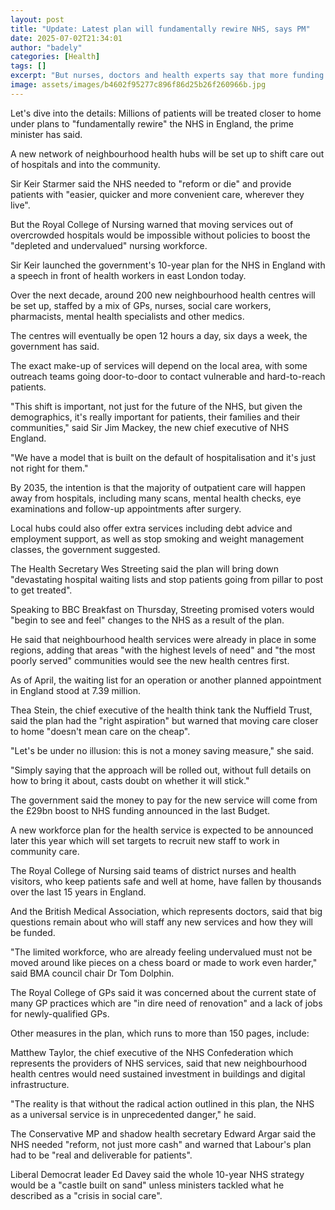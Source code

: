 ```yaml
---
layout: post
title: "Update: Latest plan will fundamentally rewire NHS, says PM"
date: 2025-07-02T21:34:01
author: "badely"
categories: [Health]
tags: []
excerpt: "But nurses, doctors and health experts say that more funding and extra staff are needed to make it a reality."
image: assets/images/b4602f95277c896f86d25b26f260966b.jpg
---
```


Let's dive into the details: Millions of patients will be treated closer to home under plans to "fundamentally rewire" the NHS in England, the prime minister has said.

A new network of neighbourhood health hubs will be set up to shift care out of hospitals and into the community.

Sir Keir Starmer said the NHS needed to "reform or die" and provide patients with "easier, quicker and more convenient care, wherever they live".

But the Royal College of Nursing warned that moving services out of overcrowded hospitals would be impossible without policies to boost the "depleted and undervalued" nursing workforce.

Sir Keir launched the government's 10-year plan for the NHS in England with a speech in front of health workers in east London today.

Over the next decade, around 200 new neighbourhood health centres will be set up, staffed by a mix of GPs, nurses, social care workers, pharmacists, mental health specialists and other medics.

The centres will eventually be open 12 hours a day, six days a week, the government has said.

The exact make-up of services will depend on the local area, with some outreach teams going door-to-door to contact vulnerable and hard-to-reach patients.

"This shift is important, not just for the future of the NHS, but given the demographics, it's really important for patients, their families and their communities," said Sir Jim Mackey, the new chief executive of NHS England.

"We have a model that is built on the default of hospitalisation and it's just not right for them."

By 2035, the intention is that the majority of outpatient care will happen away from hospitals, including many scans, mental health checks, eye examinations and follow-up appointments after surgery.

Local hubs could also offer extra services including debt advice and employment support, as well as stop smoking and weight management classes, the government suggested.

The Health Secretary Wes Streeting said the plan will bring down "devastating hospital waiting lists and stop patients going from pillar to post to get treated".

Speaking to BBC Breakfast on Thursday, Streeting promised voters would "begin to see and feel" changes to the NHS as a result of the plan.

He said that neighbourhood health services were already in place in some regions,  adding that areas "with the highest levels of need" and "the most poorly served" communities would see the new health centres first.

As of April, the waiting list for an operation or another planned appointment in England stood at 7.39 million.

Thea Stein, the chief executive of the health think tank the Nuffield Trust, said the plan had the "right aspiration" but warned that moving care closer to home "doesn't mean care on the cheap".

"Let's be under no illusion: this is not a money saving measure," she said.

"Simply saying that the approach will be rolled out, without full details on how to bring it about, casts doubt on whether it will stick."

The government said the money to pay for the new service will come from the £29bn boost to NHS funding announced in the last Budget.

A new workforce plan for the health service is expected to be announced later this year which will set targets to recruit new staff to work in community care.

The Royal College of Nursing said teams of district nurses and health visitors, who keep patients safe and well at home, have fallen by thousands over the last 15 years in England.

And the British Medical Association, which represents doctors, said that big questions remain about who will staff any new services and how they will be funded.

"The limited workforce, who are already feeling undervalued must not be moved around like pieces on a chess board or made to work even harder," said BMA council chair Dr Tom Dolphin.

The Royal College of GPs said it was concerned about the current state of many GP practices which are "in dire need of renovation" and a lack of jobs for newly-qualified GPs.

Other measures in the plan, which runs to more than 150 pages, include:

Matthew Taylor, the chief executive of the NHS Confederation which represents the providers of NHS services, said that new neighbourhood health centres would need sustained investment in buildings and digital infrastructure.

"The reality is that without the radical action outlined in this plan, the NHS as a universal service is in unprecedented danger," he said.

The Conservative MP and shadow health secretary Edward Argar said the NHS needed "reform, not just more cash" and warned that Labour's plan had to be "real and deliverable for patients". 

Liberal Democrat leader Ed Davey said the whole 10-year NHS strategy would be a "castle built on sand" unless ministers tackled what he described as a "crisis in social care".

